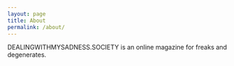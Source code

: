 ```yaml
---
layout: page
title: About
permalink: /about/
---
```


DEALINGWITHMYSADNESS.SOCIETY is an online magazine for freaks and degenerates.